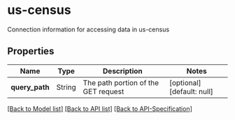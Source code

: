 # us-census
Connection information for accessing data in us-census
## Properties
Name | Type | Description | Notes
------------ | ------------- | ------------- | -------------
**query\_path** | String | The path portion of the GET request | [optional] [default: null]

[[Back to Model list]](../README.md#documentation-for-models) [[Back to API list]](../README.md#documentation-for-api-endpoints) [[Back to API-Specification]](../README.md)

